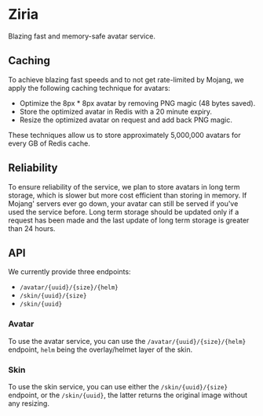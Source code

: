 # Ziria
Blazing fast and memory-safe avatar service.

## Caching
To achieve blazing fast speeds and to not get rate-limited by Mojang, we apply the following caching technique for avatars:
* Optimize the 8px * 8px avatar by removing PNG magic (48 bytes saved).
* Store the optimized avatar in Redis with a 20 minute expiry.
* Resize the optimized avatar on request and add back PNG magic.

These techniques allow us to store approximately 5,000,000 avatars for every GB of Redis cache.

## Reliability
To ensure reliability of the service, we plan to store avatars in long term storage, which is slower but more cost efficient than storing in memory. If Mojang' servers ever go down, your avatar can still be served if you've used the service before. Long term storage should be updated only if a request has been made and the last update of long term storage is greater than 24 hours.

## API
We currently provide three endpoints:
* `/avatar/{uuid}/{size}/{helm}`
* `/skin/{uuid}/{size}`
* `/skin/{uuid}`

### Avatar
To use the avatar service, you can use the `/avatar/{uuid}/{size}/{helm}` endpoint, `helm` being the overlay/helmet layer of the skin.

### Skin
To use the skin service, you can use either the `/skin/{uuid}/{size}` endpoint, or the `/skin/{uuid}`, the latter returns the original image without any resizing.

